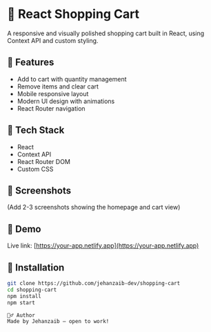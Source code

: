 # 🛒 React Shopping Cart

A responsive and visually polished shopping cart built in React, using Context API and custom styling.

## 🔧 Features
- Add to cart with quantity management
- Remove items and clear cart
- Mobile responsive layout
- Modern UI design with animations
- React Router navigation

## 🧰 Tech Stack
- React
- Context API
- React Router DOM
- Custom CSS

## 📸 Screenshots
(Add 2-3 screenshots showing the homepage and cart view)

## 🚀 Demo
Live link: [https://your-app.netlify.app](https://your-app.netlify.app)

## 📁 Installation
```bash
git clone https://github.com/jehanzaib-dev/shopping-cart
cd shopping-cart
npm install
npm start

🙋‍♂️ Author
Made by Jehanzaib — open to work!
